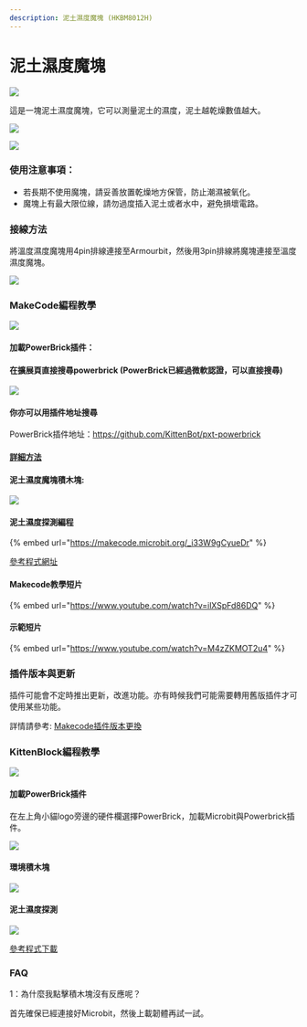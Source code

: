 ```yaml
---
description: 泥土濕度魔塊 (HKBM8012H)
---
```


# 泥土濕度魔塊

![](https://kittenbothk.readthedocs.io/en/latest/\_images/032.png)

這是一塊泥土濕度魔塊，它可以測量泥土的濕度，泥土越乾燥數值越大。

![](https://kittenbothk.readthedocs.io/en/latest/\_images/IMG\_2580.GIF)

![](https://kittenbothk.readthedocs.io/en/latest/\_images/IMG\_2579.GIF)

### 使用注意事項：

* 若長期不使用魔塊，請妥善放置乾燥地方保管，防止潮濕被氧化。
* 魔塊上有最大限位線，請勿過度插入泥土或者水中，避免損壞電路。

### 接線方法

將溫度濕度魔塊用4pin排線連接至Armourbit，然後用3pin排線將魔塊連接至溫度濕度魔塊。

![](https://kittenbothk.readthedocs.io/en/latest/\_images/soil\_wire.png)

### MakeCode編程教學

![](https://kittenbothk.readthedocs.io/en/latest/\_images/mcbanner13.png)

#### 加載PowerBrick插件：

#### 在擴展頁直接搜尋powerbrick (PowerBrick已經過微軟認證，可以直接搜尋)

![](https://kittenbothk.readthedocs.io/en/latest/\_images/powerbrick\_search.png)

#### 你亦可以用插件地址搜尋

PowerBrick插件地址：https://github.com/KittenBot/pxt-powerbrick

#### [詳細方法](../../ge-bian-cheng-ping-tai-jie-shao/makecode/kittenbotandmakecode.md)

#### 泥土濕度魔塊積木塊:

![](https://kittenbothk.readthedocs.io/en/latest/\_images/environmentblocks.png)

#### 泥土濕度探測編程

{% embed url="https://makecode.microbit.org/_i33W9gCyueDr" %}

[參考程式網址](https://makecode.microbit.org/\_i33W9gCyueDr)

#### Makecode教學短片

{% embed url="https://www.youtube.com/watch?v=ilXSpFd86DQ" %}

#### 示範短片

{% embed url="https://www.youtube.com/watch?v=M4zZKMOT2u4" %}

### 插件版本與更新

插件可能會不定時推出更新，改進功能。亦有時候我們可能需要轉用舊版插件才可使用某些功能。

詳情請參考: [Makecode插件版本更換](../../ge-bian-cheng-ping-tai-jie-shao/makecode/makecodeextupdate.md)

### KittenBlock編程教學

![](https://kittenbothk.readthedocs.io/en/latest/\_images/kbbanner7.png)

#### 加載PowerBrick插件

在左上角小貓logo旁邊的硬件欄選擇PowerBrick，加載Microbit與Powerbrick插件。

![](https://kittenbothk.readthedocs.io/en/latest/\_images/addextension1.png)

#### 環境積木塊

![](https://kittenbothk.readthedocs.io/en/latest/\_images/kbenvblocks.png)

#### 泥土濕度探測

![](https://kittenbothk.readthedocs.io/en/latest/\_images/kbsoil.png)

[參考程式下載](https://bit.ly/PowerbrickM3-01sb3)

### FAQ

1：為什麼我點擊積木塊沒有反應呢？

首先確保已經連接好Microbit，然後上載韌體再試一試。
